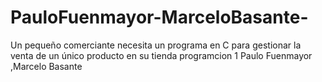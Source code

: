 # PauloFuenmayor-MarceloBasante-
Un pequeño comerciante necesita un programa en C para gestionar la venta de un único producto en su tienda programcion 1 Paulo Fuenmayor ,Marcelo Basante 
